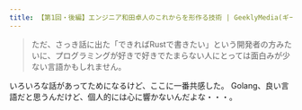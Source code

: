 ```yaml
---
title: 【第1回・後編】エンジニア和田卓人のこれからを形作る技術 | GeeklyMedia(ギークリーメディア)
---
```


> ただ、さっき話に出た「できればRustで書きたい」という開発者の方みたいに、プログラミングが好きで好きでたまらない人にとっては面白みが少ない言語かもしれません。

いろいろな話があってためになるけど、ここに一番共感した。
Golang、良い言語だと思うんだけど、個人的には心に響かないんだよな・・・。
